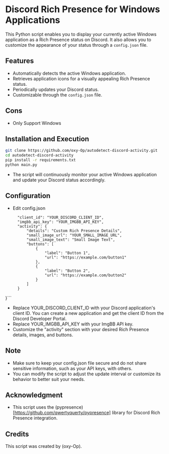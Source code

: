 # Discord Rich Presence for Windows Applications

This Python script enables you to display your currently active Windows application as a Rich Presence status on Discord. It also allows you to customize the appearance of your status through a `config.json` file.

## Features

- Automatically detects the active Windows application.
- Retrieves application icons for a visually appealing Rich Presence status.
- Periodically updates your Discord status.
- Customizable through the `config.json` file.

## Cons
 - Only Support Windows

## Installation and Execution


   ```bash
   git clone https://github.com/oxy-Op/autodetect-discord-activity.git
   cd autodetect-discord-activity
   pip install -r requirements.txt
   python main.py
```

- The script will continuously monitor your active Windows application and update your Discord status accordingly.

## Configuration
- Edit config.json
  ```{
    "client_id": "YOUR_DISCORD_CLIENT_ID",
    "imgbb_api_key": "YOUR_IMGBB_API_KEY",
    "activity": {
        "details": "Custom Rich Presence Details",
        "small_image_url": "YOUR_SMALL_IMAGE_URL",
        "small_image_text": "Small Image Text",
        "buttons": [
            {
                "label": "Button 1",
                "url": "https://example.com/button1"
            },
            {
                "label": "Button 2",
                "url": "https://example.com/button2"
            }
        ]
    }
}```

  - Replace YOUR_DISCORD_CLIENT_ID with your Discord application's client ID. You can create a new application and get the client ID from the Discord Developer Portal.
  - Replace YOUR_IMGBB_API_KEY with your ImgBB API key.
  - Customize the "activity" section with your desired Rich Presence details, images, and buttons.


## Note

- Make sure to keep your config.json file secure and do not share sensitive information, such as your API keys, with others.
- You can modify the script to adjust the update interval or customize its behavior to better suit your needs.

## Acknowledgment

- This script uses the (pypresence)[https://github.com/qwertyquerty/pypresence] library for Discord Rich Presence integration.

## Credits
This script was created by (oxy-Op).

    
